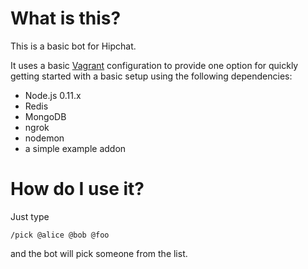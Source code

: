 # What is this?

This is a basic bot for Hipchat.

It uses a basic [Vagrant](https://www.vagrantup.com) configuration to provide one option for quickly getting started with a basic setup using the following dependencies:

* Node.js 0.11.x
* Redis
* MongoDB
* ngrok
* nodemon
* a simple example addon

# How do I use it?

Just type

`/pick @alice @bob @foo`

and the bot will pick someone from the list.
